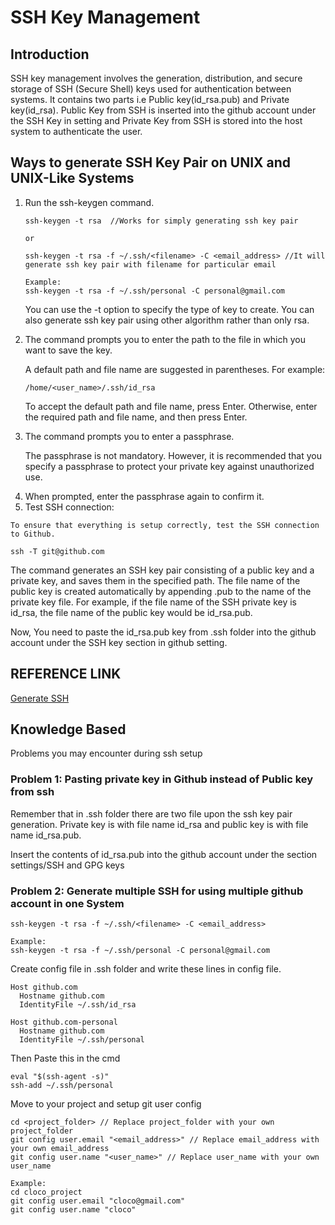 # SSH Key Management

## Introduction

SSH key management involves the generation, distribution, and secure storage of SSH (Secure Shell) keys used for authentication between systems.
It contains two parts i.e Public key(id_rsa.pub) and Private key(id_rsa). Public Key from SSH is inserted into the github account under the SSH Key in setting and Private Key from SSH is stored into the host system to authenticate the user.

##  Ways to generate SSH Key Pair on UNIX and UNIX-Like Systems
<ol>
<li> Run the ssh-keygen command. </li>

```
ssh-keygen -t rsa  //Works for simply generating ssh key pair
   
or
   
ssh-keygen -t rsa -f ~/.ssh/<filename> -C <email_address> //It will generate ssh key pair with filename for particular email
   
Example:
ssh-keygen -t rsa -f ~/.ssh/personal -C personal@gmail.com
```
   You can use the -t option to specify the type of key to create. You can also generate ssh key pair using other algorithm rather than only rsa.

<li> The command prompts you to enter the path to the file in which you want to save the key.</li>

   A default path and file name are suggested in parentheses. For example:
```
/home/<user_name>/.ssh/id_rsa 
```
   To accept the default path and file name, press Enter. Otherwise, enter the required path and file name, and then press Enter.

<li> The command prompts you to enter a passphrase. </li>

   The passphrase is not mandatory. However, it is recommended that you specify a passphrase to protect your private key against unauthorized use.
    
<li> When prompted, enter the passphrase again to confirm it.</li>
<li> Test SSH connection: </li>
</ol>
    
    To ensure that everything is setup correctly, test the SSH connection to Github.
```
ssh -T git@github.com
```

The command generates an SSH key pair consisting of a public key and a private key, and saves them in the specified path. The file name of the public key is created automatically by appending .pub to the name of the private key file. For example, if the file name of the SSH private key is id_rsa, the file name of the public key would be id_rsa.pub.

Now, You need to paste the id_rsa.pub key from .ssh folder into the github account under the SSH key section in github setting.

## REFERENCE LINK
<a href="https://docs.oracle.com/en/cloud/cloud-at-customer/occ-get-started/generate-ssh-key-pair.html#GUID-8B9E7FCB-CEA3-4FB3-BF1A-FD3406A2432F">Generate SSH</a>


## Knowledge Based
Problems you may encounter during ssh setup

### Problem 1: Pasting private key in Github instead of Public key from ssh

Remember that in .ssh folder there are two file upon the ssh key pair generation. Private key is with file name id_rsa and public key is with file name id_rsa.pub.

Insert the contents of id_rsa.pub into the github account under the section settings/SSH and GPG keys 

### Problem 2: Generate multiple SSH for using multiple github account in one System

```
ssh-keygen -t rsa -f ~/.ssh/<filename> -C <email_address>

Example:
ssh-keygen -t rsa -f ~/.ssh/personal -C personal@gmail.com
```

Create config file in .ssh folder and write these lines in config file.
```
Host github.com
  Hostname github.com
  IdentityFile ~/.ssh/id_rsa

Host github.com-personal
  Hostname github.com
  IdentityFile ~/.ssh/personal
```
Then Paste this in the cmd

```
eval "$(ssh-agent -s)"
ssh-add ~/.ssh/personal
```

Move to your project and setup git user config
```
cd <project_folder> // Replace project_folder with your own project_folder
git config user.email "<email_address>" // Replace email_address with your own email_address
git config user.name "<user_name>" // Replace user_name with your own user_name

Example:
cd cloco_project
git config user.email "cloco@gmail.com"
git config user.name "cloco"
```
